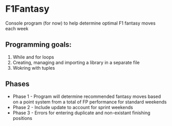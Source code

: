 # F1Fantasy
Console program (for now) to help determine optimal F1 fantasy moves each week

## Programming goals:
1. While and for loops
2. Creating, managing and importing a library in a separate file
3. Wokring with tuples

## Phases
+ Phase 1 - Program will determine recommended fantasy moves based on a point system from a total of FP performance for standard weekends
+ Phase 2 - Include update to account for sprint weekends
+ Phase 3 - Errors for entering duplicate and non-existant finishing positions
